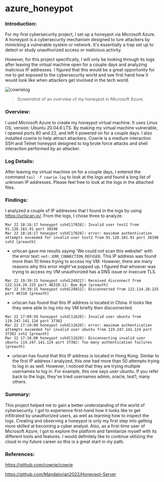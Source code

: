 # azure_honeypot

### Introduction:

For my first cybersecurity project, I set up a honeypot via Microsoft Azure.
A honeypot is a cybersecurity mechanism designed to lure attackers by mimicking a vulnerable system or network. It's essentially a trap set up to detect or study unauthorized access or malicious activity.

However, for this project specifically, I will only be looking through its logs after leaving the virtual machine open for a couple days and analyzing malicious IP addresses. I figured that this would be a great opportunity for me to get exposed to the cybersecurity world and see first hand how it would look like when attackers get involved in the tech world.

![cowrielog](https://github.com/redxanderia/azure_honeypot/assets/161082036/58d2231d-a04c-43fe-a08f-3cad27cffc77)
> Screenshot of an overview of my honeypot in Microsoft Azure.

### Overview:

I used Microsoft Azure to create my honeypot virtual machine. It uses Linux OS, version: Ubuntu 20.04.6 LTS. By making my virtual machine vulnerable, I opened ports 80 and 22, and left it powered on for a couple days. I also installed cowrie to help attract attackers. Cowrie is a medium interaction SSH and Telnet honeypot designed to log brute force attacks and shell interaction performed by an attacker. 

### Log Details:

After leaving my virtual machine on for a couple days, I entered the command `tail -f cowrie.log` to look at the logs and found a long list of unknown IP addresses. Please feel free to look at the logs in the attached files.

### Findings:

I analyzed a couple of IP addresses that I found in the logs by using https://urlscan.io/. From the logs, I chose three to analyze.

```
Mar 22 18:16:17 honeypot sshd[17028]: Invalid user test2 from 91.128.181.91 port 38196
Mar 22 18:16:17 honeypot sshd[17028]: error: maximum authentication attempts exceeded for invalid user test2 from 91.128.181.91 port 38196 ssh2 [preauth]
```
* urlscan gave me results saying 'We could not scan this website!' with the error text: `net::ERR_CONNECTION_REFUSED`. This IP address was found more than 10 times trying to access my VM. However, there are many reasons why this error might've popped up. I figured that whoever was trying to access my VM unauthorized has a DNS issue or insecure TLS.

```
Mar 22 19:39:15 honeypot sshd[24922]: Received disconnect from 122.114.28.225 port 46310:11: Bye Bye [preauth]
Mar 22 19:39:15 honeypot sshd[24922]: Disconnected from 122.114.28.225 port 46310 [preauth]
```
* urlscan has found that this IP address is located in China. It looks like they were able to log into my VM briefly then disconnected.

```
Mar 22 17:09:59 honeypot sshd[11620]: Invalid user ubuntu from 119.247.141.124 port 37382
Mar 22 17:10:00 honeypot sshd[11620]: error: maximum authentication attempts exceeded for invalid user ubuntu from 119.247.141.124 port 37382 ssh2 [preauth]
Mar 22 17:10:00 honeypot sshd[11620]: Disconnecting invalid user ubuntu 119.247.141.124 port 37382: Too many authentication failures [preauth]
```
* urlscan has found that this IP address is located in Hong Kong. Similar to the first IP address I analyzed, this one had more than 50 attempts trying to log in as well. However, I noticed that they are trying multiple usernames to log in. For example, this one says user ubuntu. If you refer back to the logs, they've tried usernames admin, oracle, test1, many others.

### Summary:

This project helped me to gain a better understanding of the world of cybersecurity. I got to experience first-hand how it looks like to get infiltrated by unauthorized users, as well as learning how to inspect the logs. Creating and observing a honeypot is only my first step into getting more skilled at becoming a cyber analyst. Also, as a first-time user of Microsoft Azure, I got to explore the platform and familiarize myself with its different tools and features. I would definitely like to continue utilizing the cloud in my future career so this is a great start in my path. 

### References:

https://github.com/cowrie/cowrie

https://github.com/Mandalorian2022/Honeypot-Server
